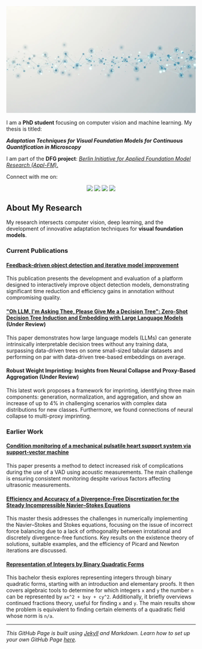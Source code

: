 ![Header Image](res/header.webp)


I am a **PhD student** focusing on computer vision and machine learning. My thesis is titled:

**_Adaptation Techniques for Visual Foundation Models for Continuous Quantification in Microscopy_**

I am part of the **DFG project**: [_Berlin Initiative for Applied Foundation Model Research (Appl-FM)_.](https://www.bht-berlin.de/3873/article/9084)


Connect with me on:
<div style="text-align: center;">
<a href="https://github.com/mario-koddenbrock"><img src="https://github.githubassets.com/images/modules/logos_page/GitHub-Mark.png" width="50"/></a>
<a href="https://www.linkedin.com/in/koddenbrock/"><img src="https://upload.wikimedia.org/wikipedia/commons/c/ca/LinkedIn_logo_initials.png" width="50"/></a>
<a href="https://corporatedesign.htw-berlin.de/files/Presse/_tmp_/3/4/csm_Logos_1330x430_612fe2f37a.jpg"><img src="https://corporatedesign.htw-berlin.de/files/Presse/_tmp_/d/5/csm_Bild-Wort-Marke_auf_weiss_1280x853_3722b5420f.jpg" width="80"/></a>
<a href="https://scholar.google.com/citations?user=wqHic0AAAAAJ&hl=de"><img src="https://scholar.google.com/intl/en/scholar/images/1x/scholar_logo_64dp.png" width="220"/></a>
</div>



## About My Research

My research intersects computer vision, deep learning, and the development of innovative adaptation techniques for **visual foundation models**. 

### Current Publications

#### [Feedback-driven object detection and iterative model improvement](https://scholar.google.com/citations?view_op=view_citation&hl=de&user=wqHic0AAAAAJ&citation_for_view=wqHic0AAAAAJ:IjCSPb-OGe4C)
This publication presents the development and evaluation of a platform designed to interactively improve object detection models, demonstrating significant time reduction and efficiency gains in annotation without compromising quality.

#### ["Oh LLM, I'm Asking Thee, Please Give Me a Decision Tree": Zero-Shot Decision Tree Induction and Embedding with Large Language Models](https://arxiv.org/abs/2409.18594) (Under Review)
This paper demonstrates how large language models (LLMs) can generate intrinsically interpretable decision trees without any training data, surpassing data-driven trees on some small-sized tabular datasets and performing on par with data-driven tree-based embeddings on average.

#### Robust Weight Imprinting: Insights from Neural Collapse and Proxy-Based Aggregation (Under Review)
This latest work proposes a framework for imprinting, identifying three main components: generation, normalization, and aggregation, and show an increase of up to 4\% in challenging scenarios with complex data distributions for new classes. Furthermore, we found connections of neural collapse to multi-proxy imprinting.


### Earlier Work

#### [Condition monitoring of a mechanical pulsatile heart support system via support-vector machine](https://link.springer.com/chapter/10.1007/978-3-031-26236-4_6)
This paper presents a method to detect increased risk of complications during the use of a VAD using acoustic measurements. The main challenge is ensuring consistent monitoring despite various factors affecting ultrasonic measurements.


#### [Efficiency and Accuracy of a Divergence-Free Discretization for the Steady Incompressible Navier–Stokes Equations](./res/Masterarbeit.pdf)
This master thesis addresses the challenges in numerically implementing the Navier–Stokes and Stokes equations, focusing on the issue of incorrect force balancing due to a lack of orthogonality between irrotational and discretely divergence-free functions. Key results on the existence theory of solutions, suitable examples, and the efficiency of Picard and Newton iterations are discussed.

#### [Representation of Integers by Binary Quadratic Forms](./res/Bachelorarbeit.pdf)
This bachelor thesis explores representing integers through binary quadratic forms, starting with an introduction and elementary proofs. It then covers algebraic tools to determine for which integers `x` and `y` the number `n` can be represented by `ax^2 + bxy + cy^2`. Additionally, it briefly overviews continued fractions theory, useful for finding `x` and `y`. The main results show the problem is equivalent to finding certain elements of a quadratic field whose norm is `n/a`.


---

*This GitHub Page is built using [Jekyll](https://jekyllrb.com) and Markdown. Learn how to set up your own GitHub Page [here](https://docs.github.com/en/pages).*